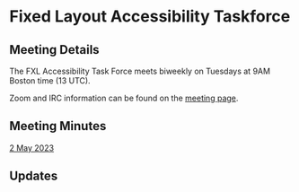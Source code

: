 # Fixed Layout Accessibility Taskforce

## Meeting Details 

The FXL Accessibility Task Force meets biweekly on Tuesdays at 9AM Boston time (13 UTC).

Zoom and IRC information can be found on the [meeting page](https://www.w3.org/events/meetings/b7a47bb9-8d03-4bfc-b03f-6f4bc6669618/20230516T090000).

## Meeting Minutes 

[2 May 2023](https://www.w3.org/2023/05/02-epub-fxl-minutes.html)

## Updates 

